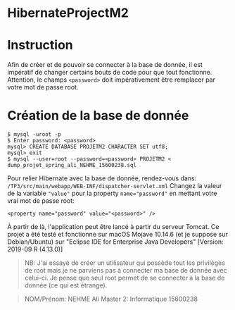 # HibernateProjectM2

# Instruction

Afin de créer et de pouvoir se connecter à la base de donnée, il est impératif de changer certains bouts de code pour que tout fonctionne. Attention, le champs `<password>` doit impérativement être remplacer par votre mot de passe root.

# Création de la base de donnée

```
$ mysql -uroot -p
$ Enter password: <password>
mysql> CREATE DATABASE PROJETM2 CHARACTER SET utf8;
mysql> exit
$ mysql --user=root --password=<password> PROJETM2 < dump_projet_spring_ali_NEHME_15600238.sql
```
Pour relier Hibernate avec la base de donnée, rendez-vous dans:
`/TP3/src/main/webapp/WEB-INF/dispatcher-servlet.xml`
Changez la valeur de la variable `"value"` pour la property `name="password"` en mettant votre vrai mot de passe root: 
```
<property name="password" value="<password>" />
```

À partir de là, l'application peut être lancé à partir du serveur Tomcat. Ce projet a été testé et fonctionne sur macOS Mojave 10.14.6 (et je suppose sur Debian/Ubuntu) sur "Eclipse IDE for Enterprise Java Developers" [Version: 2019-09 R (4.13.0)]

> NB: J'ai essayé de créer un utilisateur qui possède tout les privilèges de root 
> mais je ne parviens pas à connecter ma base de donnée avec celui-ci. 
> Je pense que seul root permet de se connecter à la base de donnée (ce qui est étrange).


> NOM/Prénom: NEHME Ali
> Master 2: Informatique
> 15600238
